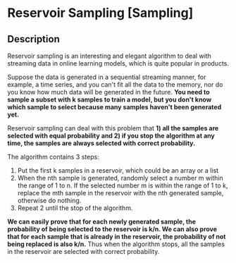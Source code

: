 # Reservoir Sampling [Sampling]

## Description

Reservoir sampling is an interesting and elegant algorithm to deal with streaming data in online learning models, which is quite popular in products.

Suppose the data is generated in a sequential streaming manner, for example, a time series, and you can't fit all the data to the memory, nor do you know how much data will be generated in the future. **You need to sample a subset with k samples to train a model, but you don't know which sample to select because many samples haven't been generated yet.**

Reservoir sampling can deal with this problem that **1) all the samples are selected with equal probability and 2) if you stop the algorithm at any time, the samples are always selected with correct probability.**

The algorithm contains 3 steps:

1. Put the first k samples in a reservoir, which could be an array or a list
2. When the nth sample is generated, randomly select a number m within the range of 1 to n. If the selected number m is within the range of 1 to k, replace the mth sample in the reservoir with the nth generated sample, otherwise do nothing.
3. Repeat 2 until the stop of the algorithm.

**We can easily prove that for each newly generated sample, the probability of being selected to the reservoir is k/n.
We can also prove that for each sample that is already in the reservoir, the probability of not being replaced is also k/n.** Thus when the algorithm stops, all the samples in the reservoir are selected with correct probability.
